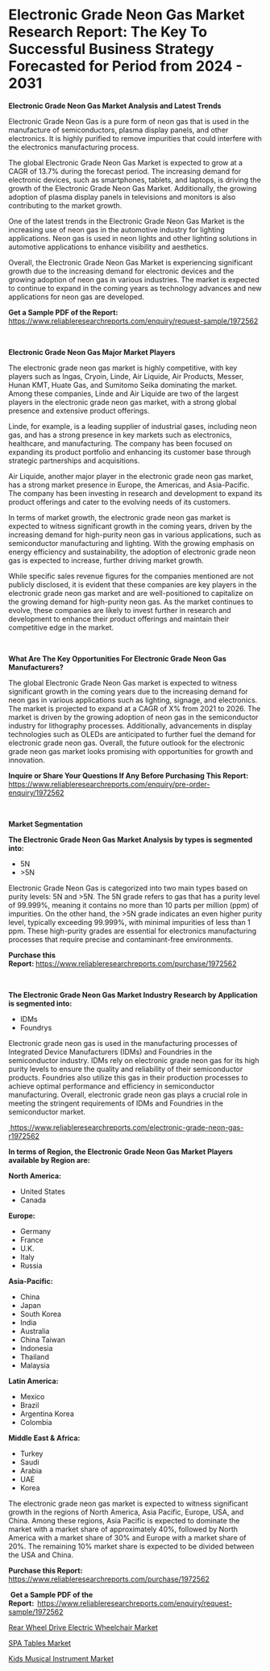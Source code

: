 <p><h1>Electronic Grade Neon Gas Market Research Report: The Key To Successful Business Strategy Forecasted for Period from 2024 - 2031</h1></p><p><strong>Electronic Grade Neon Gas Market Analysis and Latest Trends</strong></p>
<p><p>Electronic Grade Neon Gas is a pure form of neon gas that is used in the manufacture of semiconductors, plasma display panels, and other electronics. It is highly purified to remove impurities that could interfere with the electronics manufacturing process.</p><p>The global Electronic Grade Neon Gas Market is expected to grow at a CAGR of 13.7% during the forecast period. The increasing demand for electronic devices, such as smartphones, tablets, and laptops, is driving the growth of the Electronic Grade Neon Gas Market. Additionally, the growing adoption of plasma display panels in televisions and monitors is also contributing to the market growth.</p><p>One of the latest trends in the Electronic Grade Neon Gas Market is the increasing use of neon gas in the automotive industry for lighting applications. Neon gas is used in neon lights and other lighting solutions in automotive applications to enhance visibility and aesthetics.</p><p>Overall, the Electronic Grade Neon Gas Market is experiencing significant growth due to the increasing demand for electronic devices and the growing adoption of neon gas in various industries. The market is expected to continue to expand in the coming years as technology advances and new applications for neon gas are developed.</p></p>
<p><strong>Get a Sample PDF of the Report:&nbsp;</strong> <a href="https://www.reliableresearchreports.com/enquiry/request-sample/1972562">https://www.reliableresearchreports.com/enquiry/request-sample/1972562</a></p>
<p>&nbsp;</p>
<p><strong>Electronic Grade Neon Gas Major Market Players</strong></p>
<p><p>The electronic grade neon gas market is highly competitive, with key players such as Ingas, Cryoin, Linde, Air Liquide, Air Products, Messer, Hunan KMT, Huate Gas, and Sumitomo Seika dominating the market. Among these companies, Linde and Air Liquide are two of the largest players in the electronic grade neon gas market, with a strong global presence and extensive product offerings. </p><p>Linde, for example, is a leading supplier of industrial gases, including neon gas, and has a strong presence in key markets such as electronics, healthcare, and manufacturing. The company has been focused on expanding its product portfolio and enhancing its customer base through strategic partnerships and acquisitions. </p><p>Air Liquide, another major player in the electronic grade neon gas market, has a strong market presence in Europe, the Americas, and Asia-Pacific. The company has been investing in research and development to expand its product offerings and cater to the evolving needs of its customers.</p><p>In terms of market growth, the electronic grade neon gas market is expected to witness significant growth in the coming years, driven by the increasing demand for high-purity neon gas in various applications, such as semiconductor manufacturing and lighting. With the growing emphasis on energy efficiency and sustainability, the adoption of electronic grade neon gas is expected to increase, further driving market growth.</p><p>While specific sales revenue figures for the companies mentioned are not publicly disclosed, it is evident that these companies are key players in the electronic grade neon gas market and are well-positioned to capitalize on the growing demand for high-purity neon gas. As the market continues to evolve, these companies are likely to invest further in research and development to enhance their product offerings and maintain their competitive edge in the market.</p></p>
<p>&nbsp;</p>
<p><strong>What Are The Key Opportunities For Electronic Grade Neon Gas Manufacturers?</strong></p>
<p><p>The global Electronic Grade Neon Gas market is expected to witness significant growth in the coming years due to the increasing demand for neon gas in various applications such as lighting, signage, and electronics. The market is projected to expand at a CAGR of X% from 2021 to 2026. The market is driven by the growing adoption of neon gas in the semiconductor industry for lithography processes. Additionally, advancements in display technologies such as OLEDs are anticipated to further fuel the demand for electronic grade neon gas. Overall, the future outlook for the electronic grade neon gas market looks promising with opportunities for growth and innovation.</p></p>
<p><strong>Inquire or Share Your Questions If Any Before Purchasing This Report:</strong> <a href="https://www.reliableresearchreports.com/enquiry/pre-order-enquiry/1972562">https://www.reliableresearchreports.com/enquiry/pre-order-enquiry/1972562</a></p>
<p>&nbsp;</p>
<p><strong>Market Segmentation</strong></p>
<p><strong>The Electronic Grade Neon Gas Market Analysis by types is segmented into:</strong></p>
<p><ul><li>5N</li><li>>5N</li></ul></p>
<p><p>Electronic Grade Neon Gas is categorized into two main types based on purity levels: 5N and >5N. The 5N grade refers to gas that has a purity level of 99.999%, meaning it contains no more than 10 parts per million (ppm) of impurities. On the other hand, the >5N grade indicates an even higher purity level, typically exceeding 99.999%, with minimal impurities of less than 1 ppm. These high-purity grades are essential for electronics manufacturing processes that require precise and contaminant-free environments.</p></p>
<p><strong>Purchase this Report:&nbsp;</strong><a href="https://www.reliableresearchreports.com/purchase/1972562">https://www.reliableresearchreports.com/purchase/1972562</a></p>
<p>&nbsp;</p>
<p><strong>The Electronic Grade Neon Gas Market Industry Research by Application is segmented into:</strong></p>
<p><ul><li>IDMs</li><li>Foundrys</li></ul></p>
<p><p>Electronic grade neon gas is used in the manufacturing processes of Integrated Device Manufacturers (IDMs) and Foundries in the semiconductor industry. IDMs rely on electronic grade neon gas for its high purity levels to ensure the quality and reliability of their semiconductor products. Foundries also utilize this gas in their production processes to achieve optimal performance and efficiency in semiconductor manufacturing. Overall, electronic grade neon gas plays a crucial role in meeting the stringent requirements of IDMs and Foundries in the semiconductor market.</p></p>
<p><a href="https://www.reliableresearchreports.com/electronic-grade-neon-gas-r1972562">&nbsp;https://www.reliableresearchreports.com/electronic-grade-neon-gas-r1972562</a></p>
<p><strong>In terms of Region, the Electronic Grade Neon Gas Market Players available by Region are:</strong></p>
<p>
    <p> <strong> North America: </strong>
        <ul>
            <li>United States</li>
            <li>Canada</li>
        </ul>
        </p> 
    <p> <strong> Europe: </strong>
        <ul>
            <li>Germany</li>
            <li>France</li>
            <li>U.K.</li>
            <li>Italy</li>
            <li>Russia</li>
        </ul>
        </p> 
    <p> <strong> Asia-Pacific: </strong>
        <ul>
            <li>China</li>
            <li>Japan</li>
            <li>South Korea</li>
            <li>India</li>
            <li>Australia</li>
            <li>China Taiwan</li>
            <li>Indonesia</li>
            <li>Thailand</li>
            <li>Malaysia</li>
        </ul>
        </p> 
    <p> <strong> Latin America: </strong>
        <ul>
            <li>Mexico</li>
            <li>Brazil</li>
            <li>Argentina Korea</li>
            <li>Colombia</li>
        </ul>
        </p> 
    <p> <strong> Middle East & Africa: </strong>
        <ul>
            <li>Turkey</li>
            <li>Saudi</li>
            <li>Arabia</li>
            <li>UAE</li>
            <li>Korea</li>
        </ul>
    </p>
    </p>
<p><p>The electronic grade neon gas market is expected to witness significant growth in the regions of North America, Asia Pacific, Europe, USA, and China. Among these regions, Asia Pacific is expected to dominate the market with a market share of approximately 40%, followed by North America with a market share of 30% and Europe with a market share of 20%. The remaining 10% market share is expected to be divided between the USA and China.</p></p>
<p><strong>Purchase this Report: </strong><a href="https://www.reliableresearchreports.com/purchase/1972562">https://www.reliableresearchreports.com/purchase/1972562</a></p>
<p>&nbsp;<strong>Get a Sample PDF of the Report:&nbsp;&nbsp;</strong><a href="https://www.reliableresearchreports.com/enquiry/request-sample/1972562">https://www.reliableresearchreports.com/enquiry/request-sample/1972562</a></p>
<p><strong></strong></p>
<p><p><a href="https://github.com/juniordelafrance/Market-Research-Report-List-4/blob/main/rear-wheel-drive-electric-wheelchair-market.md">Rear Wheel Drive Electric Wheelchair Market</a></p><p><a href="https://github.com/FassouRP/Market-Research-Report-List-5/blob/main/spa-tables-market.md">SPA Tables Market</a></p><p><a href="https://github.com/rahu1506/Market-Research-Report-List-5/blob/main/kids-musical-instrument-market.md">Kids Musical Instrument Market</a></p></p>